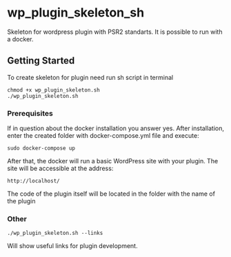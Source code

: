 # wp_plugin_skeleton_sh
Skeleton for wordpress plugin with PSR2 standarts. It is possible to run with a docker.

## Getting Started

To create skeleton for plugin need run sh script in terminal

```
chmod +x wp_plugin_skeleton.sh
./wp_plugin_skeleton.sh
```

### Prerequisites

If in question about the docker installation you answer yes. After installation, enter the created folder with docker-compose.yml file and execute:

```
sudo docker-compose up
```

After that, the docker will run a basic WordPress site with your plugin. The site will be accessible at the address:

```
http://localhost/
```

The code of the plugin itself will be located in the folder with the name of the plugin

### Other

```
./wp_plugin_skeleton.sh --links
```

Will show useful links for plugin development.
